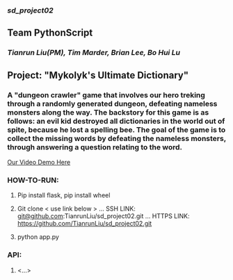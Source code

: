 ### *sd_project02*

## Team PythonScript
### *Tianrun Liu(PM), Tim Marder, Brian Lee, Bo Hui Lu*

## Project: "Mykolyk's Ultimate Dictionary"

### A "dungeon crawler" game that involves our hero treking through a randomly generated dungeon, defeating nameless monsters along the way. The backstory for this game is as follows: an evil kid destroyed all dictionaries in the world out of spite, because he lost a spelling bee. The goal of the game is to collect the missing words by defeating the nameless monsters, through answering a question relating to the word.


[Our Video Demo Here](<>)

### HOW-TO-RUN:

1. Pip install flask, pip install wheel

2. Git clone < use link below >
... SSH LINK: git@github.com:TianrunLiu/sd_project02.git
... HTTPS LINK: https://github.com/TianrunLiu/sd_project02.git

3. python app.py


### API:

1. <...>



